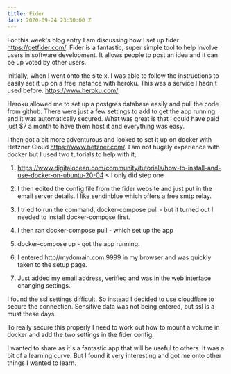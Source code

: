 ```yaml
---
title: Fider
date: 2020-09-24 23:30:00 Z
---
```


For this week's blog entry I am discussing how I set up fider https://getfider.com/.  Fider is a fantastic, super simple tool to help involve users in software development.  It allows people to post an idea and it can be up voted by other users.

Initially, when I went onto the site x. I was able to follow the instructions to easily set it up on a free instance with heroku.  This was a service I hadn't used before.  https://www.heroku.com/

Heroku allowed me to set up a postgres database easily and pull the code from github.  There were just a few settings to add to get the app running and it was automatically secured.  What was great is that I could have paid just $7 a month to have them host it and everything was easy.

I then got a bit more adventurous and looked to set it up on docker with Hetzner Cloud https://www.hetzner.com/.  I am not hugely experience with docker but I used two tutorials to help with it;

1. https://www.digitalocean.com/community/tutorials/how-to-install-and-use-docker-on-ubuntu-20-04 < I only did step one

2. I then edited the config file from the fider website and just put in the email server details.  I like sendinblue which offers a free smtp relay.

3. I tried to run the command, docker-compose pull - but it turned out I needed to install docker-compose first.

4. I then ran docker-compose pull - which set up the app

5. docker-compose up - got the app running.

6. I entered http//mydomain.com:9999 in my browser and was quickly taken to the setup page.

7. Just added my email address, verified and was in the web interface changing settings.

I found the ssl settings difficult.  So instead I decided to use cloudflare to secure the connection.  Sensitive data was not being entered, but ssl is a must these days.

To really secure this properly I need to work out how to mount a volume in docker and add the two settings in the fider config.

I wanted to share as it's a fantastic app that will be useful to others.  It was a bit of a learning curve.  But I found it very interesting and got me onto other things I wanted to learn.